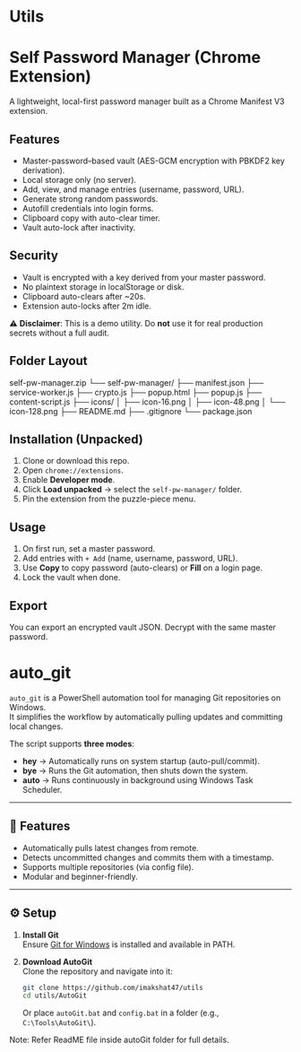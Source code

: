 # Utils



# Self Password Manager (Chrome Extension)

A lightweight, local-first password manager built as a Chrome Manifest V3 extension.

## Features
- Master-password–based vault (AES-GCM encryption with PBKDF2 key derivation).
- Local storage only (no server).
- Add, view, and manage entries (username, password, URL).
- Generate strong random passwords.
- Autofill credentials into login forms.
- Clipboard copy with auto-clear timer.
- Vault auto-lock after inactivity.


## Security
- Vault is encrypted with a key derived from your master password.
- No plaintext storage in localStorage or disk.
- Clipboard auto-clears after ~20s.
- Extension auto-locks after 2m idle.


⚠️ **Disclaimer**: This is a demo utility. Do **not** use it for real production secrets without a full audit.


## Folder Layout
self-pw-manager.zip
└── self-pw-manager/
├── manifest.json
├── service-worker.js
├── crypto.js
├── popup.html
├── popup.js
├── content-script.js
├── icons/
│ ├── icon-16.png
│ ├── icon-48.png
│ └── icon-128.png
├── README.md
├── .gitignore
└── package.json

## Installation (Unpacked)
1. Clone or download this repo.
2. Open `chrome://extensions`.
3. Enable **Developer mode**.
4. Click **Load unpacked** → select the `self-pw-manager/` folder.
5. Pin the extension from the puzzle-piece menu.


## Usage
1. On first run, set a master password.
2. Add entries with `+ Add` (name, username, password, URL).
3. Use **Copy** to copy password (auto-clears) or **Fill** on a login page.
4. Lock the vault when done.


## Export
You can export an encrypted vault JSON. Decrypt with the same master password.


# auto_git

`auto_git` is a PowerShell automation tool for managing Git repositories on Windows.  
It simplifies the workflow by automatically pulling updates and committing local changes.  

The script supports **three modes**:

- **hey** → Automatically runs on system startup (auto-pull/commit).  
- **bye** → Runs the Git automation, then shuts down the system.  
- **auto** → Runs continuously in background using Windows Task Scheduler.  

---

## 🚀 Features
- Automatically pulls latest changes from remote.  
- Detects uncommitted changes and commits them with a timestamp.  
- Supports multiple repositories (via config file).  
- Modular and beginner-friendly.  

---

## ⚙️ Setup

1. **Install Git**  
   Ensure [Git for Windows](https://git-scm.com/download/win) is installed and available in PATH.

2. **Download AutoGit**  
   Clone the repository and navigate into it:
   ```bash
   git clone https://github.com/imakshat47/utils
   cd utils/AutoGit
   ```
   Or place `autoGit.bat` and `config.bat` in a folder (e.g., `C:\Tools\AutoGit\`).

Note: Refer ReadME file inside autoGit folder for full details.  